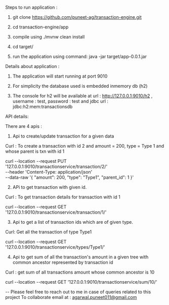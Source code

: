 Steps to run application :

1. git clone https://github.com/puneet-ag/transaction-engine.git

2. cd transaction-engine/app

3. compile using ./mvnw clean install 

4. cd target/

5. run the application using command: java -jar target/app-0.0.1.jar





Details about application :

1. The application will start running at port 9010

2. For simplicity the database used is embedded inmemory db (h2)

3. The console for h2 will be available at  url : http://127.0.0.1:9010/h2 ,  username : test, password : test and jdbc url : jdbc:h2:mem:transactionsdb







API details:

There are 4 apis :

1. Api to create/update transaction for a given data

Curl : To create a transaction with id 2 and amount = 200, type = Type 1 and whose parent is txn with id 1


curl --location --request PUT '127.0.0.1:9010/transactionservice/transaction/2/' \
--header 'Content-Type: application/json' \
--data-raw '{
  "amount": 200,
  "type": "Type1",
  "parent_id": 1
}'




2. APi to get transaction with given id.

Curl : To get transaction details for transaction with id 1

curl --location --request GET '127.0.0.1:9010/transactionservice/transaction/1/'  






3. Api to get a list of transaction ids which are of given type.

Curl: Get all the transaction of type Type1

curl --location --request GET '127.0.0.1:9010/transactionservice/types/Type1/'





4. Api to get sum of all the transaction's amount in a given tree with common ancestor represented by transaction id

Curl : get sum of all transactions amount whose common ancestor is 10

curl --location --request GET '127.0.0.1:9010/transactionservice/sum/10/'




--
Please feel free to reach out to me in case of queries related to this project
To collaborate email at : agarwal.puneet011@gmail.com
